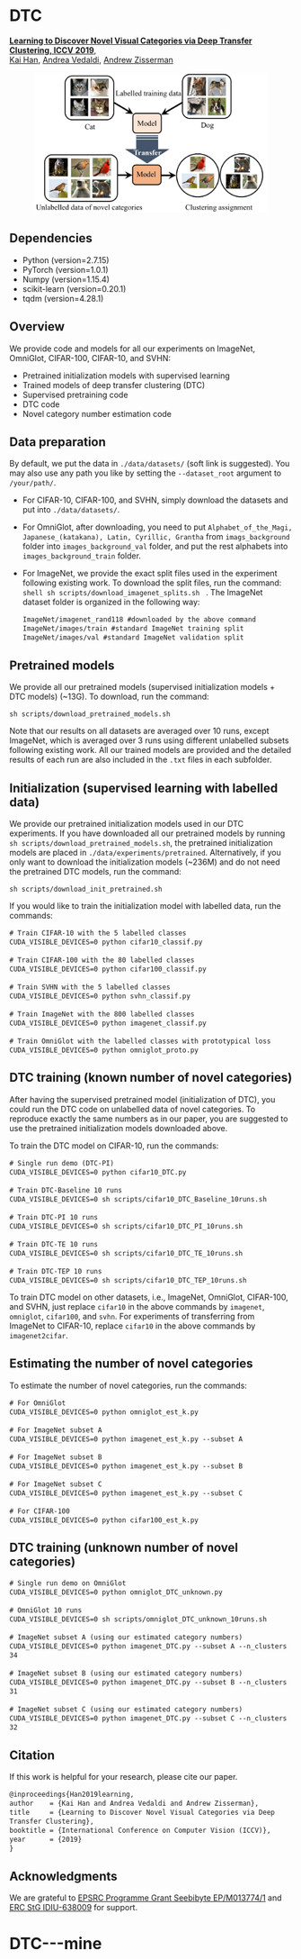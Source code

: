 # DTC

**[Learning to Discover Novel Visual Categories via Deep Transfer Clustering, ICCV 2019](http://www.robots.ox.ac.uk/~vgg/research/DTC/)**,
<br>
[Kai Han](http://www.hankai.org), [Andrea Vedaldi](http://www.robots.ox.ac.uk/~vedaldi/), [Andrew Zisserman](http://www.robots.ox.ac.uk/~az/)
<br>

<p align="center">
    <img src='images/iccv2019_DTC.png' height="250" >
</p>

## Dependencies
- Python (version=2.7.15)
- PyTorch (version=1.0.1)
- Numpy (version=1.15.4)
- scikit-learn (version=0.20.1)
- tqdm (version=4.28.1)

## Overview
We provide code and models for all our experiments on ImageNet, OmniGlot, CIFAR-100, CIFAR-10, and SVHN:
- Pretrained initialization models with supervised learning
- Trained models of deep transfer clustering (DTC)
- Supervised pretraining code
- DTC code 
- Novel category number estimation code

## Data preparation
By default, we put the data in `./data/datasets/` (soft link is suggested). You may also use any path you like by setting the `--dataset_root` argument to `/your/path/`.

- For CIFAR-10, CIFAR-100, and SVHN, simply download the datasets and put into `./data/datasets/`.
- For OmniGlot, after downloading, you need to put `Alphabet_of_the_Magi, Japanese_(katakana), Latin, Cyrillic, Grantha` from  `imags_background` folder into `images_background_val` folder, and put the rest alphabets into `images_background_train` folder.
- For ImageNet, we provide the exact split files used in the experiment following existing work. To download the split files, run the command:
``shell
sh scripts/download_imagenet_splits.sh
``
. The ImageNet dataset folder is organized in the following way:

    ```
    ImageNet/imagenet_rand118 #downloaded by the above command
    ImageNet/images/train #standard ImageNet training split
    ImageNet/images/val #standard ImageNet validation split
    ```

## Pretrained models

We provide all our pretrained models (supervised initialization models + DTC models) (~13G). To download, run the command:

```shell
sh scripts/download_pretrained_models.sh
```

Note that our results on all datasets are averaged over 10 runs, except ImageNet, which is averaged over 3 runs using different unlabelled subsets following existing work. All our trained models are provided and the detailed results of each run are also included in the `.txt` files in each subfolder. 

## Initialization (supervised learning with labelled data)
We provide our pretrained initialization models used in our DTC experiments. 
If you have downloaded all our pretrained models by running `sh scripts/download_pretrained_models.sh`, the pretrained initialization models are placed in `./data/experiments/pretrained`. Alternatively, if you only want to download the initialization models (~236M) and do not need the pretrained DTC models, run the command:

```shell
sh scripts/download_init_pretrained.sh
```

If you would like to train the initialization model with labelled data, run the commands:

```shell
# Train CIFAR-10 with the 5 labelled classes
CUDA_VISIBLE_DEVICES=0 python cifar10_classif.py 

# Train CIFAR-100 with the 80 labelled classes
CUDA_VISIBLE_DEVICES=0 python cifar100_classif.py 

# Train SVHN with the 5 labelled classes
CUDA_VISIBLE_DEVICES=0 python svhn_classif.py 

# Train ImageNet with the 800 labelled classes
CUDA_VISIBLE_DEVICES=0 python imagenet_classif.py

# Train OmniGlot with the labelled classes with prototypical loss
CUDA_VISIBLE_DEVICES=0 python omniglot_proto.py
```



## DTC training (known number of novel categories) 
After having the supervised pretrained model (initialization of DTC), you could run the DTC code on unlabelled data of novel categories. To reproduce exactly the same numbers as in our paper, you are suggested to use the pretrained initialization models downloaded above. 

To train the DTC model on CIFAR-10, run the commands:

```shell
# Single run demo (DTC-PI)
CUDA_VISIBLE_DEVICES=0 python cifar10_DTC.py 

# Train DTC-Baseline 10 runs
CUDA_VISIBLE_DEVICES=0 sh scripts/cifar10_DTC_Baseline_10runs.sh

# Train DTC-PI 10 runs
CUDA_VISIBLE_DEVICES=0 sh scripts/cifar10_DTC_PI_10runs.sh

# Train DTC-TE 10 runs
CUDA_VISIBLE_DEVICES=0 sh scripts/cifar10_DTC_TE_10runs.sh

# Train DTC-TEP 10 runs
CUDA_VISIBLE_DEVICES=0 sh scripts/cifar10_DTC_TEP_10runs.sh
```

To train DTC model on other datasets, i.e., ImageNet, OmniGlot, CIFAR-100, and SVHN, just replace `cifar10` in the above commands by `imagenet`, `omniglot`, `cifar100`, and `svhn`. For experiments of transferring from ImageNet to CIFAR-10, replace `cifar10` in the above commands by `imagenet2cifar`.

## Estimating the number of novel categories
To estimate the number of novel categories, run the commands:

```shell
# For OmniGlot 
CUDA_VISIBLE_DEVICES=0 python omniglot_est_k.py 

# For ImageNet subset A 
CUDA_VISIBLE_DEVICES=0 python imagenet_est_k.py --subset A 

# For ImageNet subset B 
CUDA_VISIBLE_DEVICES=0 python imagenet_est_k.py --subset B 

# For ImageNet subset C 
CUDA_VISIBLE_DEVICES=0 python imagenet_est_k.py --subset C 

# For CIFAR-100 
CUDA_VISIBLE_DEVICES=0 python cifar100_est_k.py 
```

## DTC training (unknown number of novel categories)
```shell
# Single run demo on OmniGlot 
CUDA_VISIBLE_DEVICES=0 python omniglot_DTC_unknown.py 

# OmniGlot 10 runs
CUDA_VISIBLE_DEVICES=0 sh scripts/omniglot_DTC_unknown_10runs.sh

# ImageNet subset A (using our estimated category numbers) 
CUDA_VISIBLE_DEVICES=0 python imagenet_DTC.py --subset A --n_clusters 34

# ImageNet subset B (using our estimated category numbers) 
CUDA_VISIBLE_DEVICES=0 python imagenet_DTC.py --subset B --n_clusters 31

# ImageNet subset C (using our estimated category numbers) 
CUDA_VISIBLE_DEVICES=0 python imagenet_DTC.py --subset C --n_clusters 32
```
## Citation
If this work is helpful for your research, please cite our paper.
```
@inproceedings{Han2019learning,
author    = {Kai Han and Andrea Vedaldi and Andrew Zisserman},
title     = {Learning to Discover Novel Visual Categories via Deep Transfer Clustering},
booktitle = {International Conference on Computer Vision (ICCV)},
year      = {2019}
}
```

## Acknowledgments
We are grateful to [EPSRC Programme Grant Seebibyte EP/M013774/1](http://seebibyte.org/) and [ERC StG IDIU-638009](https://cordis.europa.eu/project/rcn/196773/factsheet/en) for support.


# DTC---mine
